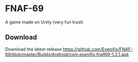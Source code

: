 # FNAF-69

A game made on Unity (very fun trust)
## Download
Download the latest release
https://github.com/Exenifix/FNAF-69/blob/master/Builds/Android/com.exenifix.fnaf69-1.2.1.apk

